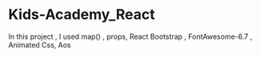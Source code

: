 # Kids-Academy_React
In this project , I used map() , props, React Bootstrap , FontAwesome-6.7 , Animated Css, Aos
